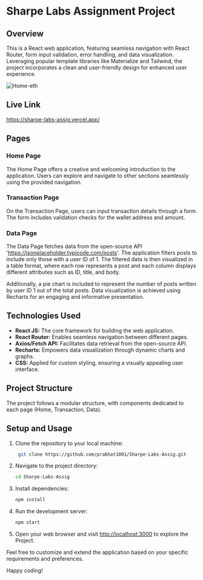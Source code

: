 # Sharpe Labs Assignment Project

## Overview

This is a React web application, featuring seamless navigation with React Router, form input validation, error handling, and data visualization. Leveraging popular template libraries like Materialize and Tailwind, the project incorporates a clean and user-friendly design for enhanced user experience.

![Home-eth](https://github.com/prabhat1001/Sharpe-Labs-Assig/assets/71027441/a83ca7f3-ea0b-4c34-ae4c-38b0383a6bc1)

## Live Link

https://sharpe-labs-assig.vercel.app/



## Pages

### Home Page

The Home Page offers a creative and welcoming introduction to the application. Users can explore and navigate to other sections seamlessly using the provided navigation.

### Transaction Page

On the Transaction Page, users can input transaction details through a form. The form includes validation checks for the wallet address and amount.

### Data Page

The Data Page fetches data from the open-source API 'https://jsonplaceholder.typicode.com/posts'. The application filters posts to include only those with a user ID of 1. The filtered data is then visualized in a table format, where each row represents a post and each column displays different attributes such as ID, title, and body.

Additionally, a pie chart is included to represent the number of posts written by user ID 1 out of the total posts. Data visualization is achieved using Recharts for an engaging and informative presentation.

## Technologies Used

- **React JS:** The core framework for building the web application.
- **React Router:** Enables seamless navigation between different pages.
- **Axios/Fetch API:** Facilitates data retrieval from the open-source API.
- **Recharts:** Empowers data visualization through dynamic charts and graphs.
- **CSS:** Applied for custom styling, ensuring a visually appealing user interface.

## Project Structure

The project follows a modular structure, with components dedicated to each page (Home, Transaction, Data). 

## Setup and Usage

1. Clone the repository to your local machine:

   ```bash
    git clone https://github.com/prabhat1001/Sharpe-Labs-Assig.git
   ```

2. Navigate to the project directory:

   ```bash
   cd Sharpe-Labs-Assig
   ```

3. Install dependencies:

   ```bash
   npm install
   ```

4. Run the development server:

   ```bash
   npm start
   ```

5. Open your web browser and visit [http://localhost:3000](http://localhost:3000) to explore the Project.


Feel free to customize and extend the application based on your specific requirements and preferences. 
<br/>

Happy coding!
